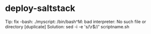 # deploy-saltstack
Tip: fix -bash: ./myscript: /bin/bash^M: bad interpreter: No such file or directory [duplicate]
Solution:
sed -i -e 's/\r$//' scriptname.sh

